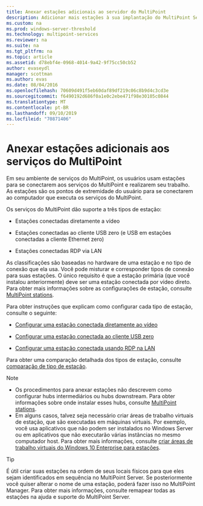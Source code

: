 ```yaml
---
title: Anexar estações adicionais ao servidor do MultiPoint
description: Adicionar mais estações à sua implantação do MultiPoint Services
ms.custom: na
ms.prod: windows-server-threshold
ms.technology: multipoint-services
ms.reviewer: na
ms.suite: na
ms.tgt_pltfrm: na
ms.topic: article
ms.assetid: d78ebf4e-0968-4014-9a42-9f75cc50cb52
author: evaseydl
manager: scottman
ms.author: evas
ms.date: 08/04/2016
ms.openlocfilehash: 70609d491f5eb60daf89df219c06c8b9d4c3cd3e
ms.sourcegitcommit: f6490192d686f0a1e0c2ebe471f98e30105c0844
ms.translationtype: MT
ms.contentlocale: pt-BR
ms.lasthandoff: 09/10/2019
ms.locfileid: "70871406"
---
```

# <a name="attach-additional-stations-to-multipoint-services"></a>Anexar estações adicionais aos serviços do MultiPoint
Em seu ambiente de serviços do MultiPoint, os usuários usam estações para se conectarem aos serviços do MultiPoint e realizarem seu trabalho. As estações são os pontos de extremidade do usuário para se conectarem ao computador que executa os serviços do MultiPoint.  
  
Os serviços do MultiPoint dão suporte a três tipos de estação:  
  
-   Estações conectadas diretamente a vídeo  
  
-   Estações conectadas ao cliente USB zero (e USB em estações conectadas a cliente Ethernet zero)  
  
-   Estações conectadas RDP via LAN  
  
As classificações são baseadas no hardware de uma estação e no tipo de conexão que ela usa. Você pode misturar e corresponder tipos de conexão para suas estações. O único requisito é que a estação primária (que você instalou anteriormente) deve ser uma estação conectada por vídeo direto. Para obter mais informações sobre as configurações de estação, consulte [MultiPoint stations](MultiPoint-services-Stations.md).  
  
Para obter instruções que explicam como configurar cada tipo de estação, consulte o seguinte:  
  
-   [Configurar uma estação conectada diretamente ao vídeo](Set-up-a-direct-video-connected-station-in-MultiPoint-services.md)  
  
-   [Configurar uma estação conectada ao cliente USB zero](Set-up-a-USB-zero-client-connected-station-in-MultiPoint-services.md)  
  
-   [Configurar uma estação conectada usando RDP na LAN](Set-up-an-RDP-over-LAN-connected-station-in-MultiPoint-services.md)  
  
Para obter uma comparação detalhada dos tipos de estação, consulte [comparação de tipo de estação](multipoint-services-stations.md#BKMK_StationTypeComparison).  
  
> [!NOTE]  
> -   Os procedimentos para anexar estações não descrevem como configurar hubs intermediários ou hubs downstream. Para obter informações sobre onde instalar esses hubs, consulte [MultiPoint stations](MultiPoint-services-Stations.md).  
> -   Em alguns casos, talvez seja necessário criar áreas de trabalho virtuais de estação, que são executadas em máquinas virtuais. Por exemplo, você usa aplicativos que não podem ser instalados no Windows Server ou em aplicativos que não executarão várias instâncias no mesmo computador host. Para obter mais informações, consulte [criar áreas de trabalho virtuais do Windows 10 Enterprise para estações](Create-Windows-10-Enterprise-virtual-desktops-for-stations.md).  
  
> [!TIP]  
> É útil criar suas estações na ordem de seus locais físicos para que eles sejam identificados em sequência no MultiPoint Server. Se posteriormente você quiser alterar o nome de uma estação, poderá fazer isso no MultiPoint Manager. Para obter mais informações, consulte remapear todas as estações na ajuda e suporte do MultiPoint Server.